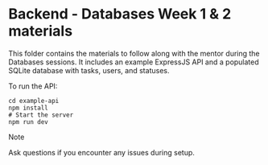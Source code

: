 # Backend - Databases Week 1 & 2 materials

This folder contains the materials to follow along with the mentor during the Databases sessions.
It includes an example ExpressJS API and a populated SQLite database with tasks, users, and statuses.

To run the API:

```shell
cd example-api
npm install
# Start the server
npm run dev
```

> [!NOTE]
> Ask questions if you encounter any issues during setup.
